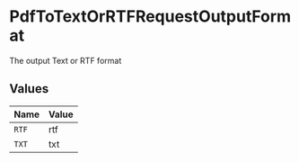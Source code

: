 # PdfToTextOrRTFRequestOutputFormat

The output Text or RTF format


## Values

| Name  | Value |
| ----- | ----- |
| `RTF` | rtf   |
| `TXT` | txt   |